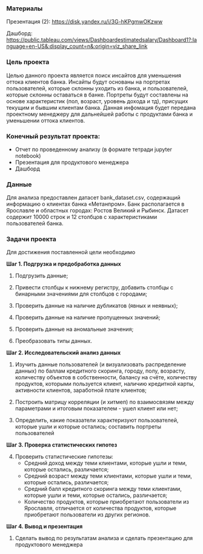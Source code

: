 ### Материалы

Презентация (2): https://disk.yandex.ru/i/3G-hKPgmwOKzww

Дашборд: https://public.tableau.com/views/Dashboardestimatedsalary/Dashboard1?:language=en-US&:display_count=n&:origin=viz_share_link

### Цель проекта

Целью данного проекта является поиск инсайтов для уменьшения оттока клиентов банка. Инсайты будут основаны на портретах пользователей, которые склонны уходить из банка, и пользователей, которые склонны оставаться в банке. Портреты будут составлены на основе характеристик (пол, возраст, уровень дохода и тд), присущих текущим и бывшим клиентам банка. Данная инфомация будет передана проектному менеджеру для дальнейшей работы с продуктами банка и уменьшении оттока клиентов.

### Конечный результат проекта:
* Отчет по проведенному анализу (в формате тетради jupyter notebook)
* Презентация для продуктового менеджера
* Дашборд

### Данные
Для анализа предоставлен датасет bank_dataset.csv, содержащий информацию о клиентах банка «Метанпром». Банк располагается в Ярославле и областных городах: Ростов Великий и Рыбинск. Датасет содержит 10000 строк и 12 столбцов с характеристиками пользователей банка. 

### Задачи проекта

Для достижения поставленной цели необходимо

**Шаг 1. Подгрузка и предобработка данных**
1. Подгрузить данные; 

2. Привести столбцы к нижнему регистру, добавить столбцы с бинарными значениями для столбцов с городами;

3. Проверить данные на наличие дубликатов (явных и неявных);

4. Проверить данные на наличие пропущенных значений;

5. Проверить данные на аномальные значения;

6. Преобразовать типы данных.

**Шаг 2. Исследовательский анализ данных**

1. Изучить данные пользователей (и визуализовать распределение данных) по баллам кредитного скоринга, городу, полу, возрасту, количеству объектов в собственности, балансу на счёте, количеству продуктов, которыми пользуется клиент, наличию кредитной карты, активности клиентов, заработной плате клиентов;

2. Построить матрицу корреляции (и хитмеп) по взаимосвязям между параметрами и итоговым показателем - ушел клиент или нет; 

3. Определить, какие показатели характеризуют пользователей, которые ушли и которые остались; составить портреты пользователей

**Шаг 3. Проверка статистических гипотез**

4. Проверить статистические гипотезы:
    * Средний доход между теми клиентами, которые ушли и теми, которые остались, различается;
    * Средний возраст между теми клиентами, которые ушли и теми, которые остались, различается;
    * Средний балл кредитного скоринга между теми клиентами, которые ушли и теми, которые остались, различается;
    * Количество продуктов, которые приобретают пользователи из Ярославля, отличается от количества продуктов, которые приобретают пользователи из других регионов.

**Шаг 4. Вывод и презентация**
1. Сделать вывод по результатам анализа и сделать презентацию для продуктового менеджера
